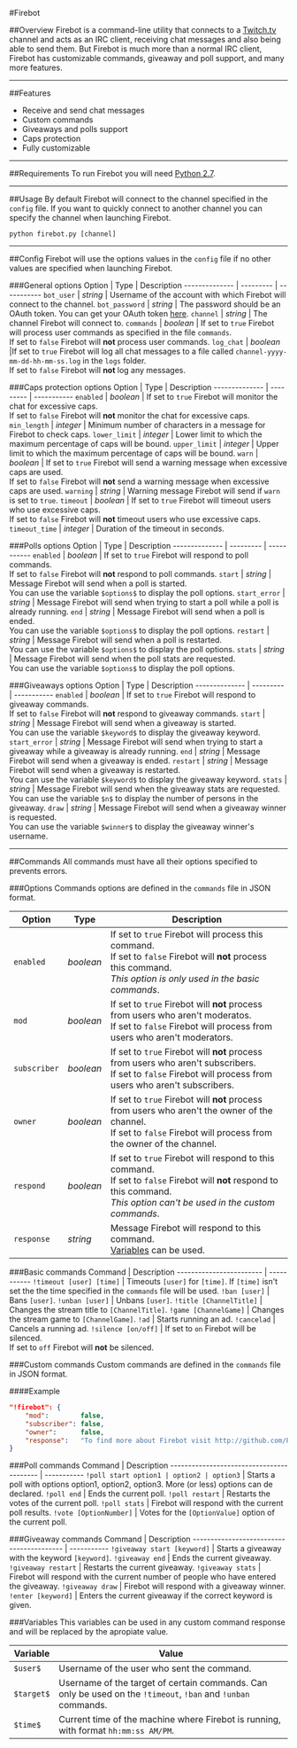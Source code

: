 #Firebot

##Overview
Firebot is a command-line utility that connects to a [Twitch.tv](http://www.twitch.tv) channel and acts as an IRC client, receiving chat messages and also being able to send them. But Firebot is much more than a normal IRC client, Firebot has customizable commands, giveaway and poll support, and many more features.

***

##Features
+ Receive and send chat messages
+ Custom commands
+ Giveaways and polls support
+ Caps protection
+ Fully customizable

***

##Requirements
To run Firebot you will need [Python 2.7](https://www.python.org/downloads/).

***

##Usage
By default Firebot will connect to the channel specified in the `config` file. If you want to quickly connect to another channel you can specify the channel when launching Firebot.
```
python firebot.py [channel]
```

***

##Config
Firebot will use the options values in the `config` file if no other values are specified when launching Firebot.

###General options
Option         | Type      | Description
-------------- | --------- | -----------
`bot_user`     | *string*  | Username of the account with which Firebot will connect to the channel.
`bot_password` | *string*  | The password should be an OAuth token. You can get your OAuth token [here](http://www.twitchapps.com/tmi/).
`channel`      | *string*  | The channel Firebot will connect to.
`commands`     | *boolean* | If set to `true` Firebot will process user commands as specified in the file `commands`.<br>If set to `false` Firebot will **not** process user commands.
`log_chat`     | *boolean* |If set to `true` Firebot will log all chat messages to a file called `channel-yyyy-mm-dd-hh-mm-ss.log` in the `logs` folder.<br>If set to `false` Firebot will **not** log any messages.

###Caps protection options
Option         | Type      | Description
-------------- | --------- | -----------
`enabled`      | *boolean* | If set to `true` Firebot will monitor the chat for excessive caps.<br>If set to `false` Firebot will **not** monitor the chat for excessive caps.
`min_length`   | *integer* | Minimum number of characters in a message for Firebot to check caps.
`lower_limit`  | *integer* | Lower limit to which the maximum percentage of caps will be bound.
`upper_limit`  | *integer* | Upper limit to which the maximum percentage of caps will be bound.
`warn`         | *boolean* | If set to `true` Firebot will send a warning message when excessive caps are used.<br>If set to `false` Firebot will **not** send a warning message when excessive caps are used.
`warning`      | *string*  | Warning message Firebot will send if `warn` is set to `true`.
`timeout`      | *boolean* | If set to `true` Firebot will timeout users who use excessive caps.<br>If set to `false` Firebot will **not** timeout users who use excessive caps.
`timeout_time` | *integer* | Duration of the timeout in seconds.

###Polls options
Option         | Type      | Description
-------------- | --------- | -----------
`enabled`      | *boolean* | If set to `true` Firebot will respond to poll commands.<br>If set to `false` Firebot will **not** respond to poll commands.
`start`        | *string*  | Message Firebot will send when a poll is started.<br>You can use the variable `$options$` to display the poll options.
`start_error`  | *string*  | Message Firebot will send when trying to start a poll while a poll is already running.
`end`          | *string*  | Message Firebot will send when a poll is ended.<br>You can use the variable `$options$` to display the poll options.
`restart`      | *string*  | Message Firebot will send when a poll is restarted.<br>You can use the variable `$options$` to display the poll options.
`stats`        | *string*  | Message Firebot will send when the poll stats are requested.<br>You can use the variable `$options$` to display the poll options.

###Giveaways options
Option         | Type      | Description
-------------- | --------- | -----------
`enabled`      | *boolean* | If set to `true` Firebot will respond to giveaway commands.<br>If set to `false` Firebot will **not** respond to giveaway commands.
`start`        | *string*  | Message Firebot will send when a giveaway is started.<br>You can use the variable `$keyword$` to display the giveaway keyword.
`start_error`  | *string*  | Message Firebot will send when trying to start a giveaway while a giveaway is already running.
`end`          | *string*  | Message Firebot will send when a giveaway is ended.
`restart`      | *string*  | Message Firebot will send when a giveaway is restarted.<br>You can use the variable `$keyword$` to display the giveaway keyword.
`stats`        | *string*  | Message Firebot will send when the giveaway stats are requested.<br>You can use the variable `$n$` to display the number of persons in the giveaway.
`draw`         | *string*  | Message Firebot will send when a giveaway winner is requested.<br>You can use the variable `$winner$` to display the giveaway winner's username.

***

##Commands
All commands must have all their options specified to prevents errors.

###Options
Commands options are defined in the `commands` file in JSON format.

Option         | Type      | Description
-------------- | --------- | -----------
`enabled`      | *boolean* | If set to `true` Firebot will process this command.<br>If set to `false` Firebot will **not** process this command.<br>_This option is only used in the basic commands_.
`mod`          | *boolean* | If set to `true` Firebot will **not** process from users who aren't moderatos.<br>If set to `false` Firebot will process from users who aren't moderators.
`subscriber`   | *boolean* | If set to `true` Firebot will **not** process from users who aren't subscribers.<br>If set to `false` Firebot will process from users who aren't subscribers.
`owner`        | *boolean* | If set to `true` Firebot will **not** process from users who aren't the owner of the channel.<br>If set to `false` Firebot will process from the owner of the channel.
`respond`      | *boolean* | If set to `true` Firebot will respond to this command.<br>If set to `false` Firebot will **not** respond to this command.<br>_This option can't be used in the custom commands_.
`response`     | *string*  | Message Firebot will respond to this command.<br>[Variables](#variables) can be used.

###Basic commands
Command                  | Description
------------------------ | -----------
`!timeout [user] [time]` | Timeouts `[user]` for `[time]`. If `[time]` isn't set the the time specified in the `commands` file will be used.
`!ban [user]`            | Bans `[user]`.
`!unban [user]`          | Unbans `[user]`.
`!title [ChannelTitle]`  | Changes the stream title to `[ChannelTitle]`.
`!game [ChannelGame]`    | Changes the stream game to `[ChannelGame]`.
`!ad`                    | Starts running an ad.
`!cancelad`              | Cancels a running ad.
`!silence [on/off]`      | If set to `on` Firebot will be silenced.<br>If set to `off` Firebot will **not** be silenced.

###Custom commands
Custom commands are defined in the `commands` file in JSON format.

####Example
```json
"!firebot": {
	"mod":        false,
	"subscriber": false,
	"owner":      false,
	"response":   "To find more about Firebot visit http://github.com/PacoHobi/Twitch-Firebot"
}
```

###Poll commands
Command                                   | Description
----------------------------------------- | -----------
`!poll start option1 | option2 | option3` | Starts a poll with options option1, option2, option3. More (or less) options can de declared.
`!poll end`                               | Ends the current poll.
`!poll restart`                           | Restarts the votes of the current poll.
`!poll stats`                             | Firebot will respond with the current poll results.
`!vote [OptionNumber]`                    | Votes for the `[OptionValue]` option of the current poll.

###Giveaway commands
Command                                   | Description
----------------------------------------- | -----------
`!giveaway start [keyword]`               | Starts a giveaway with the keyword `[keyword]`.
`!giveaway end`                           | Ends the current giveaway.
`!giveaway restart`                       | Restarts the current giveaway.
`!giveaway stats`                         | Firebot will respond with the current number of people who have entered the giveaway.
`!giveaway draw`                          | Firebot will respond with a giveaway winner.
`!enter [keyword]`                        | Enters the current giveaway if the correct keyword is given.

###Variables
This variables can be used in any custom command response and will be replaced by the apropiate value.

Variable   | Value
---------- | -----------
`$user$`   | Username of the user who sent the command.
`$target$` | Username of the target of certain commands. Can only be used on the `!timeout`, `!ban` and `!unban` commands.
`$time$`   | Current time of the machine where Firebot is running, with format `hh:mm:ss AM/PM`.